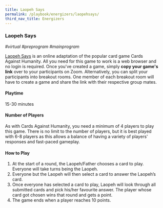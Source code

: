 ```yaml
---
title: Laopeh Says 
permalink: /playbook/energizers/laopehsays/
third_nav_title: Energizers
---
```

### Laopeh Says 
*#virtual #preprogram #mainprogram*

[Laopeh Says](https://laopehsays.com/) is an online adaptation of the popular card game Cards Against Humanity. All you need for this game to work is a web browser and no login is required. Once you've created a game, simply **copy your game's link** over to your participants on Zoom. Alternatively, you can split your participants into breakout rooms. One member of each breakout room will have to create a game and share the link with their respective group mates. 

#### Playtime
15-30 minutes

#### Number of Players 
As with Cards Against Humanity, you need a minimum of 4 players to play this game. There is no limit to the number of players, but it is best played with 6-8 players as this allows a balance of having a variety of players' responses and fast-paced gameplay.  

#### How to Play 
1) At the start of a round, the Laopeh/Father chooses a card to play. Everyone will take turns being the Laopeh.
2) Everyone but the Laopeh will then select a card to answer the Laopeh’s card.
3) Once everyone has selected a card to play, Laopeh will look through all submitted cards and pick his/her favourite answer. The player whose card got chosen wins that round and gets a point.
4) The game ends when a player reaches 10 points.
